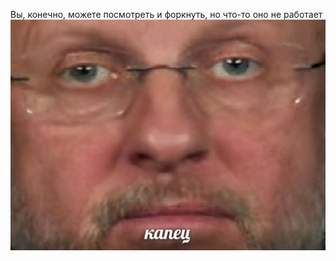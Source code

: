Вы, конечно, можете посмотреть и форкнуть, но что-то оно не работает
![](https://github.com/ctf-master/OS-labs-master/blob/master/kapets.jpg)

